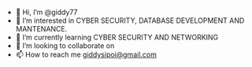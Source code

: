 - 👋 Hi, I’m @giddy77
- 👀 I’m interested in CYBER SECURITY, DATABASE DEVELOPMENT AND MANTENANCE.
- 🌱 I’m currently learning CYBER SECURITY AND NETWORKING
- 💞️ I’m looking to collaborate on 
- 📫 How to reach me giddysipoi@gmail.com

<!---
giddy77/giddy77 is a ✨ special ✨ repository because its `README.md` (this file) appears on your GitHub profile.
You can click the Preview link to take a look at your changes.
--->
